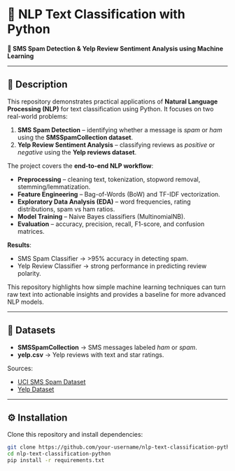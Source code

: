# 📝 NLP Text Classification with Python  

**🎯 SMS Spam Detection & Yelp Review Sentiment Analysis using Machine Learning**  

---

## 📌 Description  

This repository demonstrates practical applications of **Natural Language Processing (NLP)** for text classification using Python. It focuses on two real-world problems:  

1. **SMS Spam Detection** – identifying whether a message is *spam* or *ham* using the **SMSSpamCollection dataset**.  
2. **Yelp Review Sentiment Analysis** – classifying reviews as *positive* or *negative* using the **Yelp reviews dataset**.  

The project covers the **end-to-end NLP workflow**:  

- **Preprocessing** – cleaning text, tokenization, stopword removal, stemming/lemmatization.  
- **Feature Engineering** – Bag-of-Words (BoW) and TF-IDF vectorization.  
- **Exploratory Data Analysis (EDA)** – word frequencies, rating distributions, spam vs ham ratios.  
- **Model Training** – Naive Bayes classifiers (MultinomialNB).  
- **Evaluation** – accuracy, precision, recall, F1-score, and confusion matrices.  

**Results**:  
- SMS Spam Classifier → >95% accuracy in detecting spam.  
- Yelp Review Classifier → strong performance in predicting review polarity.  

This repository highlights how simple machine learning techniques can turn raw text into actionable insights and provides a baseline for more advanced NLP models.  

---

## 📂 Datasets  

- **SMSSpamCollection** → SMS messages labeled *ham* or *spam*.  
- **yelp.csv** → Yelp reviews with text and star ratings.  

Sources:  
- [UCI SMS Spam Dataset](https://archive.ics.uci.edu/ml/datasets/SMS+Spam+Collection)  
- [Yelp Dataset](https://www.yelp.com/dataset)  

---

## ⚙️ Installation  

Clone this repository and install dependencies:  

```bash
git clone https://github.com/your-username/nlp-text-classification-python.git
cd nlp-text-classification-python
pip install -r requirements.txt
